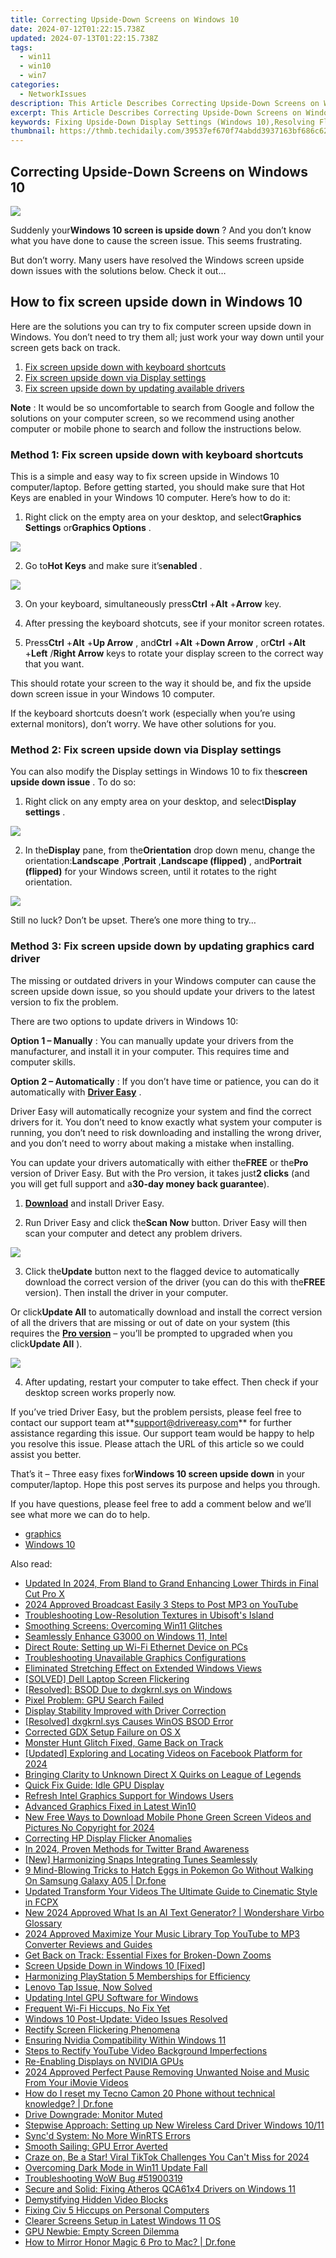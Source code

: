 ```yaml
---
title: Correcting Upside-Down Screens on Windows 10
date: 2024-07-12T01:22:15.738Z
updated: 2024-07-13T01:22:15.738Z
tags:
  - win11
  - win10
  - win7
categories:
  - NetworkIssues
description: This Article Describes Correcting Upside-Down Screens on Windows 10
excerpt: This Article Describes Correcting Upside-Down Screens on Windows 10
keywords: Fixing Upside-Down Display Settings (Windows 10),Resolving Flipped Monitor Issue in Windows 10,Correcting Inverted Screen Orientation on PCs Using Windows 10,How to Adjust Upside-Down Laptop Screens on Windows 10,Adjusting Screen Rotation in Windows 10 (Upside Down),Reverse Monitor Display Settings for Windows 10 Users,Fixing Upside-Down Computer Monitors with Windows 10 Guidance
thumbnail: https://thmb.techidaily.com/39537ef670f74abdd3937163bf686c62a000d8146ce98f4b0e1e21a62378c3d8.jpg
---
```


## Correcting Upside-Down Screens on Windows 10

![](https://images.drivereasy.com/wp-content/uploads/2018/06/img_5b16649a9fba1.jpg)

 Suddenly your**Windows 10 screen is upside down** ? And you don’t know what you have done to cause the screen issue. This seems frustrating.

 But don’t worry. Many users have resolved the Windows screen upside down issues with the solutions below. Check it out…

## How to fix screen upside down in Windows 10

 Here are the solutions you can try to fix computer screen upside down in Windows. You don’t need to try them all; just work your way down until your screen gets back on track.

1. [Fix screen upside down with keyboard shortcuts](#Fix1)
2. [Fix screen upside down via Display settings](#Fix2)
3. [Fix screen upside down by updating available drivers](#Fix3)

**Note** : It would be so uncomfortable to search from Google and follow the solutions on your computer screen, so we recommend using another computer or mobile phone to search and follow the instructions below.

###  Method 1: Fix screen upside down with keyboard shortcuts

 This is a simple and easy way to fix screen upside in Windows 10 computer/laptop. Before getting started, you should make sure that Hot Keys are enabled in your Windows 10 computer. Here’s how to do it:

 1) Right click on the empty area on your desktop, and select**Graphics Settings** or**Graphics Options** .

![](https://images.drivereasy.com/wp-content/uploads/2018/06/img_5b18e563d98db.jpg)

 2) Go to**Hot Keys** and make sure it’s**enabled** .

![](https://images.drivereasy.com/wp-content/uploads/2018/06/img_5b18e59b14930.jpg)

 3) On your keyboard, simultaneously press**Ctrl** +**Alt** +**Arrow** key.

 4) After pressing the keyboard shotcuts, see if your monitor screen rotates.

 5) Press**Ctrl** +**Alt** +**Up Arrow** , and**Ctrl** +**Alt** +**Down Arrow** , or**Ctrl** +**Alt** +**Left** /**Right Arrow** keys to rotate your display screen to the correct way that you want.

 This should rotate your screen to the way it should be, and fix the upside down screen issue in your Windows 10 computer.

 If the keyboard shortcuts doesn’t work (especially when you’re using external monitors), don’t worry. We have other solutions for you.

###  Method 2: Fix screen upside down via Display settings

 You can also modify the Display settings in Windows 10 to fix the**screen upside down issue** . To do so:

 1) Right click on any empty area on your desktop, and select**Display settings** .

![](https://images.drivereasy.com/wp-content/uploads/2018/06/img_5b1664f56b08b.jpg)

 2) In the**Display** pane, from the**Orientation** drop down menu, change the orientation:**Landscape** ,**Portrait** ,**Landscape (flipped)** , and**Portrait (flipped)** for your Windows screen, until it rotates to the right orientation.

![](https://images.drivereasy.com/wp-content/uploads/2018/06/img_5b16654b0c7e6.jpg)

 Still no luck? Don’t be upset. There’s one more thing to try…

###  Method 3: Fix screen upside down by updating graphics card driver

 The missing or outdated drivers in your Windows computer can cause the screen upside down issue, so you should update your drivers to the latest version to fix the problem.

There are two options to update drivers in Windows 10:

**Option 1 – Manually** : You can manually update your drivers from the manufacturer, and install it in your computer. This requires time and computer skills.

**Option 2 – Automatically** : If you don’t have time or patience, you can do it automatically with **[Driver Easy](https://tools.techidaily.com/drivereasy/download/)**  .

 Driver Easy will automatically recognize your system and find the correct drivers for it. You don’t need to know exactly what system your computer is running, you don’t need to risk downloading and installing the wrong driver, and you don’t need to worry about making a mistake when installing.

 You can update your drivers automatically with either the**FREE** or the**Pro** version of Driver Easy. But with the Pro version, it takes just**2 clicks** (and you will get full support and a**30-day money back guarantee**).

 1) **[Download](https://tools.techidaily.com/drivereasy/download/)**  and install Driver Easy.

 2) Run Driver Easy and click the**Scan Now** button. Driver Easy will then scan your computer and detect any problem drivers.

![](https://images.drivereasy.com/wp-content/uploads/2018/06/img_5b1665b20185d.jpg)

 3) Click the**Update** button next to the flagged device to automatically download the correct version of the driver (you can do this with the**FREE** version). Then install the driver in your computer.

 Or click**Update All** to automatically download and install the correct version of all the drivers that are missing or out of date on your system (this requires the **[Pro version](https://tools.techidaily.com/drivereasy/download/)**  – you’ll be prompted to upgraded when you click**Update All** ).

![](https://images.drivereasy.com/wp-content/uploads/2018/06/img_5b166616338a7.jpg)

 4) After updating, restart your computer to take effect. Then check if your desktop screen works properly now.

 If you’ve tried Driver Easy, but the problem persists, please feel free to contact our support team at**<support@drivereasy.com>** for further assistance regarding this issue. Our support team would be happy to help you resolve this issue. Please attach the URL of this article so we could assist you better.

  That’s it – Three easy fixes for**Windows 10 screen upside down** in your computer/laptop. Hope this post serves its purpose and helps you through.

 If you have questions, please feel free to add a comment below and we’ll see what more we can do to help.

* [graphics](https://tools.techidaily.com/drivereasy/download/)
* [Windows 10](https://tools.techidaily.com/drivereasy/download/)

<ins class="adsbygoogle"
     style="display:block"
     data-ad-format="autorelaxed"
     data-ad-client="ca-pub-7571918770474297"
     data-ad-slot="1223367746"></ins>



<ins class="adsbygoogle"
     style="display:block"
     data-ad-client="ca-pub-7571918770474297"
     data-ad-slot="8358498916"
     data-ad-format="auto"
     data-full-width-responsive="true"></ins>



<span class="atpl-alsoreadstyle">Also read:</span>
<div><ul>
<li><a href="https://smart-video-editing.techidaily.com/updated-in-2024-from-bland-to-grand-enhancing-lower-thirds-in-final-cut-pro-x/"><u>Updated In 2024, From Bland to Grand Enhancing Lower Thirds in Final Cut Pro X</u></a></li>
<li><a href="https://youtube-video-recordings.techidaily.com/2024-approved-broadcast-easily-3-steps-to-post-mp3-on-youtube/"><u>2024 Approved  Broadcast Easily  3 Steps to Post MP3 on YouTube</u></a></li>
<li><a href="https://network-issues.techidaily.com/troubleshooting-low-resolution-textures-in-ubisofts-island/"><u>Troubleshooting Low-Resolution Textures in Ubisoft's Island</u></a></li>
<li><a href="https://network-issues.techidaily.com/smoothing-screens-overcoming-win11-glitches/"><u>Smoothing Screens: Overcoming Win11 Glitches</u></a></li>
<li><a href="https://network-issues.techidaily.com/1719974197492-seamlessly-enhance-g3000-on-windows-11-intel/"><u>Seamlessly Enhance G3000 on Windows 11, Intel</u></a></li>
<li><a href="https://network-issues.techidaily.com/direct-route-setting-up-wi-fi-ethernet-device-on-pcs/"><u>Direct Route: Setting up Wi-Fi Ethernet Device on PCs</u></a></li>
<li><a href="https://network-issues.techidaily.com/troubleshooting-unavailable-graphics-configurations/"><u>Troubleshooting Unavailable Graphics Configurations</u></a></li>
<li><a href="https://network-issues.techidaily.com/eliminated-stretching-effect-on-extended-windows-views/"><u>Eliminated Stretching Effect on Extended Windows Views</u></a></li>
<li><a href="https://network-issues.techidaily.com/solved-dell-laptop-screen-flickering/"><u>[SOLVED] Dell Laptop Screen Flickering</u></a></li>
<li><a href="https://network-issues.techidaily.com/resolved-bsod-due-to-dxgkrnlsys-on-windows/"><u>[Resolved]: BSOD Due to dxgkrnl.sys on Windows</u></a></li>
<li><a href="https://network-issues.techidaily.com/pixel-problem-gpu-search-failed/"><u>Pixel Problem: GPU Search Failed</u></a></li>
<li><a href="https://network-issues.techidaily.com/display-stability-improved-with-driver-correction/"><u>Display Stability Improved with Driver Correction</u></a></li>
<li><a href="https://network-issues.techidaily.com/resolved-dxgkrnlsys-causes-winos-bsod-error/"><u>[Resolved] dxgkrnl.sys Causes WinOS BSOD Error</u></a></li>
<li><a href="https://network-issues.techidaily.com/corrected-gdx-setup-failure-on-os-x/"><u>Corrected GDX Setup Failure on OS X</u></a></li>
<li><a href="https://network-issues.techidaily.com/monster-hunt-glitch-fixed-game-back-on-track/"><u>Monster Hunt Glitch Fixed, Game Back on Track</u></a></li>
<li><a href="https://facebook-videos.techidaily.com/updated-exploring-and-locating-videos-on-facebook-platform-for-2024/"><u>[Updated] Exploring and Locating Videos on Facebook Platform for 2024</u></a></li>
<li><a href="https://network-issues.techidaily.com/bringing-clarity-to-unknown-direct-x-quirks-on-league-of-legends/"><u>Bringing Clarity to Unknown Direct X Quirks on League of Legends</u></a></li>
<li><a href="https://network-issues.techidaily.com/quick-fix-guide-idle-gpu-display/"><u>Quick Fix Guide: Idle GPU Display</u></a></li>
<li><a href="https://network-issues.techidaily.com/refresh-intel-graphics-support-for-windows-users/"><u>Refresh Intel Graphics Support for Windows Users</u></a></li>
<li><a href="https://network-issues.techidaily.com/advanced-graphics-fixed-in-latest-win10/"><u>Advanced Graphics Fixed in Latest Win10</u></a></li>
<li><a href="https://ai-editing-video.techidaily.com/new-free-ways-to-download-mobile-phone-green-screen-videos-and-pictures-no-copyright-for-2024/"><u>New Free Ways to Download Mobile Phone Green Screen Videos and Pictures No Copyright for 2024</u></a></li>
<li><a href="https://network-issues.techidaily.com/correcting-hp-display-flicker-anomalies/"><u>Correcting HP Display Flicker Anomalies</u></a></li>
<li><a href="https://twitter-videos.techidaily.com/in-2024-proven-methods-for-twitter-brand-awareness/"><u>In 2024, Proven Methods for Twitter Brand Awareness</u></a></li>
<li><a href="https://snapchat-videos.techidaily.com/new-harmonizing-snaps-integrating-tunes-seamlessly/"><u>[New] Harmonizing Snaps  Integrating Tunes Seamlessly</u></a></li>
<li><a href="https://change-location.techidaily.com/9-mind-blowing-tricks-to-hatch-eggs-in-pokemon-go-without-walking-on-samsung-galaxy-a05-drfone-by-drfone-virtual-android/"><u>9 Mind-Blowing Tricks to Hatch Eggs in Pokemon Go Without Walking On Samsung Galaxy A05 | Dr.fone</u></a></li>
<li><a href="https://smart-video-creator.techidaily.com/updated-transform-your-videos-the-ultimate-guide-to-cinematic-style-in-fcpx/"><u>Updated Transform Your Videos The Ultimate Guide to Cinematic Style in FCPX</u></a></li>
<li><a href="https://ai-voice-clone.techidaily.com/new-2024-approved-what-is-an-ai-text-generator-wondershare-virbo-glossary/"><u>New 2024 Approved What Is an AI Text Generator? | Wondershare Virbo Glossary</u></a></li>
<li><a href="https://video-creation-software.techidaily.com/2024-approved-maximize-your-music-library-top-youtube-to-mp3-converter-reviews-and-guides/"><u>2024 Approved Maximize Your Music Library Top YouTube to MP3 Converter Reviews and Guides</u></a></li>
<li><a href="https://network-issues.techidaily.com/get-back-on-track-essential-fixes-for-broken-down-zooms/"><u>Get Back on Track: Essential Fixes for Broken-Down Zooms</u></a></li>
<li><a href="https://network-issues.techidaily.com/screen-upside-down-in-windows-10-fixed/"><u>Screen Upside Down in Windows 10 [Fixed]</u></a></li>
<li><a href="https://games-able.techidaily.com/harmonizing-playstation-5-memberships-for-efficiency/"><u>Harmonizing PlayStation 5 Memberships for Efficiency</u></a></li>
<li><a href="https://network-issues.techidaily.com/lenovo-tap-issue-now-solved/"><u>Lenovo Tap Issue, Now Solved</u></a></li>
<li><a href="https://network-issues.techidaily.com/updating-intel-gpu-software-for-windows/"><u>Updating Intel GPU Software for Windows</u></a></li>
<li><a href="https://network-issues.techidaily.com/frequent-wi-fi-hiccups-no-fix-yet/"><u>Frequent Wi-Fi Hiccups, No Fix Yet</u></a></li>
<li><a href="https://network-issues.techidaily.com/windows-10-post-update-video-issues-resolved/"><u>Windows 10 Post-Update: Video Issues Resolved</u></a></li>
<li><a href="https://network-issues.techidaily.com/rectify-screen-flickering-phenomena/"><u>Rectify Screen Flickering Phenomena</u></a></li>
<li><a href="https://network-issues.techidaily.com/ensuring-nvidia-compatibility-within-windows-11/"><u>Ensuring Nvidia Compatibility Within Windows 11</u></a></li>
<li><a href="https://network-issues.techidaily.com/steps-to-rectify-youtube-video-background-imperfections/"><u>Steps to Rectify YouTube Video Background Imperfections</u></a></li>
<li><a href="https://network-issues.techidaily.com/re-enabling-displays-on-nvidia-gpus/"><u>Re-Enabling Displays on NVIDIA GPUs</u></a></li>
<li><a href="https://audio-editing.techidaily.com/2024-approved-perfect-pause-removing-unwanted-noise-and-music-from-your-imovie-videos/"><u>2024 Approved Perfect Pause Removing Unwanted Noise and Music From Your iMovie Videos</u></a></li>
<li><a href="https://techidaily.com/how-do-i-reset-my-tecno-camon-20-phone-without-technical-knowledge-drfone-by-drfone-reset-android-reset-android/"><u>How do I reset my Tecno Camon 20 Phone without technical knowledge? | Dr.fone</u></a></li>
<li><a href="https://network-issues.techidaily.com/drive-downgrade-monitor-muted/"><u>Drive Downgrade: Monitor Muted</u></a></li>
<li><a href="https://network-issues.techidaily.com/stepwise-approach-setting-up-new-wireless-card-driver-windows-1011/"><u>Stepwise Approach: Setting up New Wireless Card Driver Windows 10/11</u></a></li>
<li><a href="https://network-issues.techidaily.com/syncd-system-no-more-winrts-errors/"><u>Sync'd System: No More WinRTS Errors</u></a></li>
<li><a href="https://network-issues.techidaily.com/smooth-sailing-gpu-error-averted/"><u>Smooth Sailing: GPU Error Averted</u></a></li>
<li><a href="https://tiktok-clips.techidaily.com/craze-on-be-a-star-viral-tiktok-challenges-you-cant-miss-for-2024/"><u>Craze on, Be a Star!  Viral TikTok Challenges You Can't Miss for 2024</u></a></li>
<li><a href="https://network-issues.techidaily.com/overcoming-dark-mode-in-win11-update-fall/"><u>Overcoming Dark Mode in Win11 Update Fall</u></a></li>
<li><a href="https://network-issues.techidaily.com/troubleshooting-wow-bug-51900319/"><u>Troubleshooting WoW Bug #51900319</u></a></li>
<li><a href="https://network-issues.techidaily.com/secure-and-solid-fixing-atheros-qca61x4-drivers-on-windows-11/"><u>Secure and Solid: Fixing Atheros QCA61x4 Drivers on Windows 11</u></a></li>
<li><a href="https://network-issues.techidaily.com/demystifying-hidden-video-blocks/"><u>Demystifying Hidden Video Blocks</u></a></li>
<li><a href="https://network-issues.techidaily.com/fixing-civ-5-hiccups-on-personal-computers/"><u>Fixing Civ 5 Hiccups on Personal Computers</u></a></li>
<li><a href="https://network-issues.techidaily.com/clearer-screens-setup-in-latest-windows-11-os/"><u>Clearer Screens Setup in Latest Windows 11 OS</u></a></li>
<li><a href="https://network-issues.techidaily.com/gpu-newbie-empty-screen-dilemma/"><u>GPU Newbie: Empty Screen Dilemma</u></a></li>
<li><a href="https://screen-mirror.techidaily.com/how-to-mirror-honor-magic-6-pro-to-mac-drfone-by-drfone-android/"><u>How to Mirror Honor Magic 6 Pro to Mac? | Dr.fone</u></a></li>
</ul></div>
